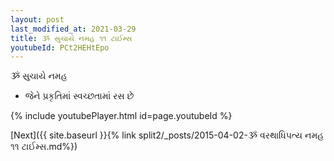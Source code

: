 ```yaml
---
layout: post
last_modified_at: 2021-03-29
title: ૐ સુચાયે નમહ ૧૧ ટાઈમ્સ
youtubeId: PCt2HEHtEpo
---
```

 
 
 ૐ સુચાયે નમહ  
 
 -  જેને પ્રકૃતિમાં સ્વચ્છતામાં રસ છે 
 
  
 
  
 
 
 
 
 
 


{% include youtubePlayer.html id=page.youtubeId %}
 
[Next]({{ site.baseurl }}{% link  split2/_posts/2015-04-02-ૐ વરથાધિપત્ય નમહ ૧૧ ટાઈમ્સ.md%})
 
